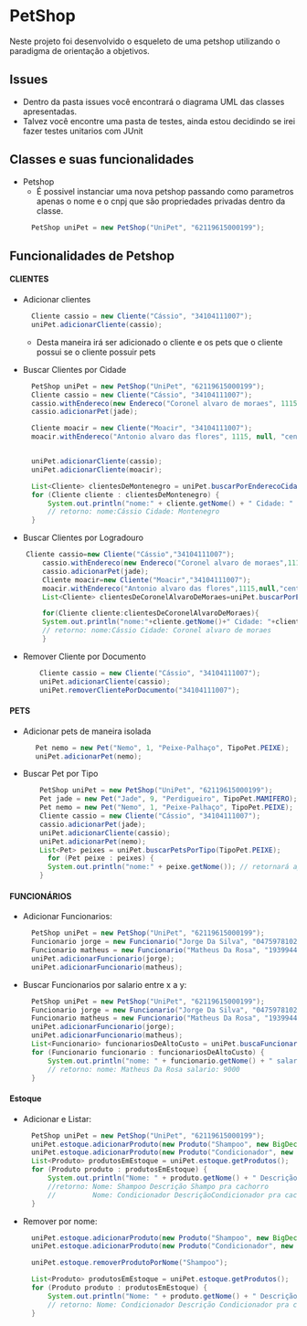 # PetShop

Neste projeto foi desenvolvido o esqueleto de uma petshop utilizando o paradigma de orientação a objetivos.

## Issues

- Dentro da pasta issues você encontrará o diagrama UML das classes apresentadas.
- Talvez você encontre uma pasta de testes, ainda estou decidindo se irei fazer testes unitarios com JUnit

## Classes e suas funcionalidades

- Petshop
    - É possivel instanciar uma nova petshop passando como parametros apenas
      o nome e o cnpj que são propriedades privadas dentro da classe.
  ````java
    PetShop uniPet = new PetShop("UniPet", "62119615000199"); 
  ````

## Funcionalidades de Petshop

#### CLIENTES

- Adicionar clientes
  ```java
    Cliente cassio = new Cliente("Cássio", "34104111007");
    uniPet.adicionarCliente(cassio);
    ```
    - Desta maneira irá ser adicionado o cliente e os pets que o cliente possui se o cliente possuir pets


- Buscar Clientes por Cidade
  ```java
    PetShop uniPet = new PetShop("UniPet", "62119615000199");
    Cliente cassio = new Cliente("Cássio", "34104111007");
    cassio.withEndereco(new Endereco("Coronel alvaro de moraes", 1115, "fundos", "centro", "Montenegro", "Brasil"));
    cassio.adicionarPet(jade);

    Cliente moacir = new Cliente("Moacir", "34104111007");
    moacir.withEndereco("Antonio alvaro das flores", 1115, null, "centro", "Jacaranda", "Brasil");


    uniPet.adicionarCliente(cassio);
    uniPet.adicionarCliente(moacir);

    List<Cliente> clientesDeMontenegro = uniPet.buscarPorEnderecoCidade("Montenegro");
    for (Cliente cliente : clientesDeMontenegro) {
        System.out.println("nome:" + cliente.getNome() + " Cidade: " + cliente.getEndereco().getCidade());
        // retorno: nome:Cássio Cidade: Montenegro
    }
  ```

- Buscar Clientes por Logradouro

```java
    Cliente cassio=new Cliente("Cássio","34104111007");
        cassio.withEndereco(new Endereco("Coronel alvaro de moraes",1115,"fundos","centro","Montenegro","Brasil"));
        cassio.adicionarPet(jade);
        Cliente moacir=new Cliente("Moacir","34104111007");
        moacir.withEndereco("Antonio alvaro das flores",1115,null,"centro","Jacaranda","Brasil");
        List<Cliente> clientesDeCoronelAlvaroDeMoraes=uniPet.buscarPorEnderecoLogradouro("Coronel alvaro de moraes");

        for(Cliente cliente:clientesDeCoronelAlvaroDeMoraes){
        System.out.println("nome:"+cliente.getNome()+" Cidade: "+cliente.getEndereco().getLogradouro());
        // retorno: nome:Cássio Cidade: Coronel alvaro de moraes
        }

```

- Remover Cliente por Documento
  ```java
      Cliente cassio = new Cliente("Cássio", "34104111007");
      uniPet.adicionarCliente(cassio);
      uniPet.removerClientePorDocumento("34104111007");
  ```

#### PETS

- Adicionar pets de maneira isolada
   ```java
      Pet nemo = new Pet("Nemo", 1, "Peixe-Palhaço", TipoPet.PEIXE);
      uniPet.adicionarPet(nemo);
    ```


- Buscar Pet por Tipo
  ```java
      PetShop uniPet = new PetShop("UniPet", "62119615000199");
      Pet jade = new Pet("Jade", 9, "Perdigueiro", TipoPet.MAMIFERO);
      Pet nemo = new Pet("Nemo", 1, "Peixe-Palhaço", TipoPet.PEIXE);
      Cliente cassio = new Cliente("Cássio", "34104111007");
      cassio.adicionarPet(jade);
      uniPet.adicionarCliente(cassio);
      uniPet.adicionarPet(nemo);
      List<Pet> peixes = uniPet.buscarPetsPorTipo(TipoPet.PEIXE); 
        for (Pet peixe : peixes) {
        System.out.println("nome:" + peixe.getNome()); // retornará apenas o nemo
      }
  ```

#### FUNCIONÁRIOS

- Adicionar Funcionarios:
  ```java
    PetShop uniPet = new PetShop("UniPet", "62119615000199");
    Funcionario jorge = new Funcionario("Jorge Da Silva", "04759781021", new BigDecimal("5000"), TipoFuncionario.VETERINARIO);
    Funcionario matheus = new Funcionario("Matheus Da Rosa", "19399449025", new BigDecimal("9000"), TipoFuncionario.GESTOR);
    uniPet.adicionarFuncionario(jorge);
    uniPet.adicionarFuncionario(matheus);
  ```  

- Buscar Funcionarios por salario entre x a y:
  ```java
    PetShop uniPet = new PetShop("UniPet", "62119615000199");
    Funcionario jorge = new Funcionario("Jorge Da Silva", "04759781021", new BigDecimal("5000"), TipoFuncionario.VETERINARIO);
    Funcionario matheus = new Funcionario("Matheus Da Rosa", "19399449025", new BigDecimal("9000"), TipoFuncionario.GESTOR);
    uniPet.adicionarFuncionario(jorge);
    uniPet.adicionarFuncionario(matheus);
    List<Funcionario> funcionariosDeAltoCusto = uniPet.buscaFuncionarioPorSalario(new BigDecimal("7000"), new BigDecimal("12000"));
    for (Funcionario funcionario : funcionariosDeAltoCusto) {
        System.out.println("nome: " + funcionario.getNome() + " salario: " + funcionario.getSalario().toString());
        // retorno: nome: Matheus Da Rosa salario: 9000
    }
  ```

#### Estoque

- Adicionar e Listar:
  ```java
    PetShop uniPet = new PetShop("UniPet", "62119615000199");
    uniPet.estoque.adicionarProduto(new Produto("Shampoo", new BigDecimal("20.00"), "Shampo pra cachorro"));
    uniPet.estoque.adicionarProduto(new Produto("Condicionador", new BigDecimal("18.00"), "Condicionador pra cachorro"));
    List<Produto> produtosEmEstoque = uniPet.estoque.getProdutos();
    for (Produto produto : produtosEmEstoque) {
        System.out.println("Nome: " + produto.getNome() + " Descrição " + produto.getDescricao());
        //retorno: Nome: Shampoo Descrição Shampo pra cachorro
        //         Nome: Condicionador DescriçãoCondicionador pra cachorro
    }
  ```

- Remover por nome:
  ```java
    uniPet.estoque.adicionarProduto(new Produto("Shampoo", new BigDecimal("20.00"), "Shampo pra cachorro"));
    uniPet.estoque.adicionarProduto(new Produto("Condicionador", new BigDecimal("18.00"), "Condicionador pra cachorro"));

    uniPet.estoque.removerProdutoPorNome("Shampoo");

    List<Produto> produtosEmEstoque = uniPet.estoque.getProdutos();
    for (Produto produto : produtosEmEstoque) {
        System.out.println("Nome: " + produto.getNome() + " Descrição " + produto.getDescricao());
        // retorno: Nome: Condicionador Descrição Condicionador pra cachorro
    }
  ```

